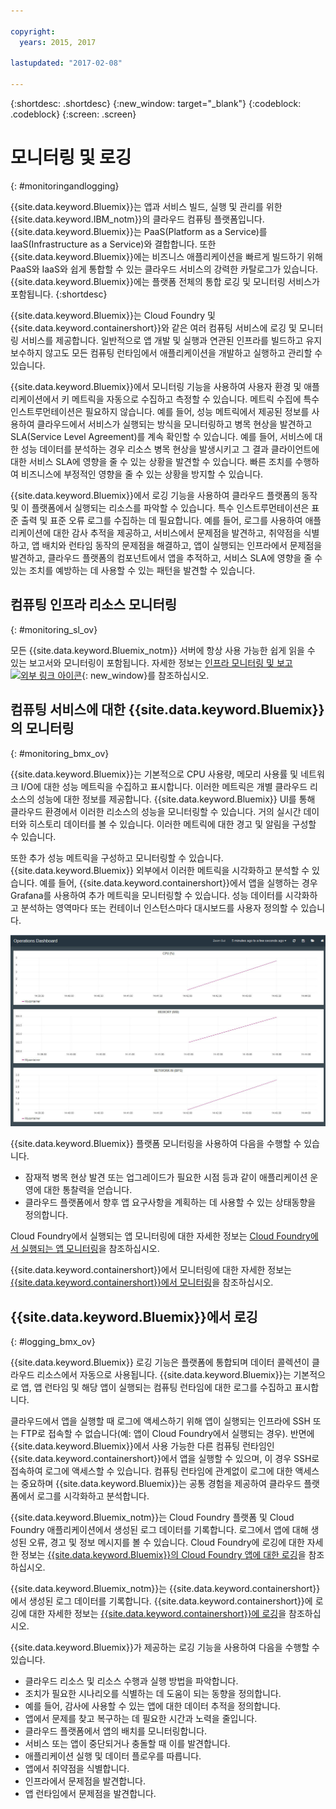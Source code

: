 ```yaml
---

copyright:
  years: 2015, 2017

lastupdated: "2017-02-08"

---
```



{:shortdesc: .shortdesc}
{:new_window: target="_blank"}
{:codeblock: .codeblock}
{:screen: .screen}

# 모니터링 및 로깅
{: #monitoringandlogging}

{{site.data.keyword.Bluemix}}는 앱과 서비스 빌드, 실행 및 관리를 위한 {{site.data.keyword.IBM_notm}}의 클라우드 컴퓨팅 플랫폼입니다. {{site.data.keyword.Bluemix}}는 PaaS(Platform as a Service)를 IaaS(Infrastructure as a Service)와 결합합니다. 또한 {{site.data.keyword.Bluemix}}에는 비즈니스 애플리케이션을 빠르게 빌드하기 위해 PaaS와 IaaS와 쉽게 통합할 수 있는 클라우드 서비스의 강력한 카탈로그가 있습니다. {{site.data.keyword.Bluemix}}에는 플랫폼 전체의 통합 로깅 및 모니터링 서비스가 포함됩니다.
{:shortdesc}

{{site.data.keyword.Bluemix}}는 Cloud Foundry 및 {{site.data.keyword.containershort}}와 같은 여러 컴퓨팅 서비스에 로깅 및 모니터링 서비스를 제공합니다. 일반적으로 앱 개발 및 실행과 연관된 인프라를 빌드하고 유지보수하지 않고도 모든 컴퓨팅 런타임에서 애플리케이션을 개발하고 실행하고 관리할 수 있습니다. 

{{site.data.keyword.Bluemix}}에서 모니터링 기능을 사용하여 사용자 환경 및 애플리케이션에서 키 메트릭을 자동으로 수집하고 측정할 수 있습니다. 메트릭 수집에 특수 인스트루먼테이션은 필요하지 않습니다. 예를 들어, 성능 메트릭에서 제공된 정보를 사용하여 클라우드에서 서비스가 실행되는 방식을 모니터링하고 병목 현상을 발견하고 SLA(Service Level Agreement)를 계속 확인할 수 있습니다. 예를 들어, 서비스에 대한 성능 데이터를 분석하는 경우 리소스 병목 현상을 발생시키고 그 결과 클라이언트에 대한 서비스 SLA에 영향을 줄 수 있는 상황을 발견할 수 있습니다. 빠른 조치를 수행하여 비즈니스에 부정적인 영향을 줄 수 있는 상황을 방지할 수 있습니다.  

{{site.data.keyword.Bluemix}}에서 로깅 기능을 사용하여 클라우드 플랫폼의 동작 및 이 플랫폼에서 실행되는 리소스를 파악할 수 있습니다. 특수 인스트루먼테이션은 표준 출력 및 표준 오류 로그를 수집하는 데 필요합니다. 예를 들어, 로그를 사용하여 애플리케이션에 대한 감사 추적을 제공하고, 서비스에서 문제점을 발견하고, 취약점을 식별하고, 앱 배치와 런타임 동작의 문제점을 해결하고, 앱이 실행되는 인프라에서 문제점을 발견하고, 클라우드 플랫폼의 컴포넌트에서 앱을 추적하고, 서비스 SLA에 영향을 줄 수 있는 조치를 예방하는 데 사용할 수 있는 패턴을 발견할 수 있습니다.

## 컴퓨팅 인프라 리소스 모니터링
{: #monitoring_sl_ov}

모든 {{site.data.keyword.Bluemix_notm}} 서버에 항상 사용 가능한 쉽게 읽을 수 있는 보고서와 모니터링이 포함됩니다. 자세한 정보는 [인프라 모니터링 및 보고 ![외부 링크 아이콘](../icons/launch-glyph.svg "외부 링크 아이콘")](https://www.ibm.com/cloud-computing/bluemix/infrastructure-monitoring){: new_window}를 참조하십시오.


## 컴퓨팅 서비스에 대한 {{site.data.keyword.Bluemix}}의 모니터링
{: #monitoring_bmx_ov}

{{site.data.keyword.Bluemix}}는 기본적으로 CPU 사용량, 메모리 사용률 및 네트워크 I/O에 대한 성능 메트릭을 수집하고 표시합니다. 이러한 메트릭은 개별 클라우드 리소스의 성능에 대한 정보를 제공합니다. {{site.data.keyword.Bluemix}} UI를 통해 클라우드 환경에서 이러한 리소스의 성능을 모니터링할 수 있습니다. 거의 실시간 데이터와 히스토리 데이터를 볼 수 있습니다. 이러한 메트릭에 대한 경고 및 알림을 구성할 수 있습니다.

또한 추가 성능 메트릭을 구성하고 모니터링할 수 있습니다. {{site.data.keyword.Bluemix}} 외부에서 이러한 메트릭을 시각화하고 분석할 수 있습니다. 예를 들어, {{site.data.keyword.containershort}}에서 앱을 실행하는 경우 Grafana를 사용하여 추가 메트릭을 모니터링할 수 있습니다. 성능 데이터를 시각화하고 분석하는 영역마다 또는 컨테이너 인스턴스마다 대시보드를 사용자 정의할 수 있습니다.

![{{site.data.keyword.Bluemix}}에서 실행 중인 컨테이너의 Grafana 모니터링 보기](images/monitoring_default_container_grafana_view.jpg)

{{site.data.keyword.Bluemix}} 플랫폼 모니터링을 사용하여 다음을 수행할 수 있습니다.

* 잠재적 병목 현상 발견 또는 업그레이드가 필요한 시점 등과 같이 애플리케이션 운영에 대한 통찰력을 얻습니다. 
* 클라우드 플랫폼에서 향후 앱 요구사항을 계획하는 데 사용할 수 있는 상태동향을 정의합니다.

Cloud Foundry에서 실행되는 앱 모니터링에 대한 자세한 정보는 [Cloud Foundry에서 실행되는 앱 모니터링](monitoring_cf_apps.html#monitoring_bluemix_apps)을 참조하십시오.

{{site.data.keyword.containershort}}에서 모니터링에 대한 자세한 정보는 [{{site.data.keyword.containershort}}에서 모니터링](/docs/containers/monitoringandlogging/container_ml_monitor.html#container_ml_monitor)을 참조하십시오.   

## {{site.data.keyword.Bluemix}}에서 로깅
{: #logging_bmx_ov}

{{site.data.keyword.Bluemix}} 로깅 기능은 플랫폼에 통합되며 데이터 콜렉션이 클라우드 리소스에서 자동으로 사용됩니다. {{site.data.keyword.Bluemix}}는 기본적으로 앱, 앱 런타임 및 해당 앱이 실행되는 컴퓨팅 런타임에 대한 로그를 수집하고 표시합니다.  

클라우드에서 앱을 실행할 때 로그에 액세스하기 위해 앱이 실행되는 인프라에 SSH 또는 FTP로 접속할 수 없습니다(예: 앱이 Cloud Foundry에서 실행되는 경우). 반면에 {{site.data.keyword.Bluemix}}에서 사용 가능한 다른 컴퓨팅 런타임인 {{site.data.keyword.containershort}}에서 앱을 실행할 수 있으며, 이 경우 SSH로 접속하여 로그에 액세스할 수 있습니다. 컴퓨팅 런타임에 관계없이 로그에 대한 액세스는 중요하며 {{site.data.keyword.Bluemix}}는 공통 경험을 제공하여 클라우드 플랫폼에서 로그를 시각화하고 분석합니다.

{{site.data.keyword.Bluemix_notm}}는 Cloud Foundry 플랫폼 및 Cloud Foundry 애플리케이션에서 생성된 로그 데이터를 기록합니다. 로그에서 앱에 대해 생성된 오류, 경고 및 정보 메시지를 볼 수 있습니다. Cloud Foundry에 로깅에 대한 자세한 정보는 [{{site.data.keyword.Bluemix}}의 Cloud Foundry 앱에 대한 로깅](logging_cf_apps.html#logging_bluemix_cf_apps)을 참조하십시오.

{{site.data.keyword.Bluemix_notm}}는 {{site.data.keyword.containershort}}에서 생성된 로그 데이터를 기록합니다. {{site.data.keyword.containershort}}에 로깅에 대한 자세한 정보는 [{{site.data.keyword.containershort}}에 로깅](/docs/containers/monitoringandlogging/container_ml_logs.html#container_ml_logs)을 참조하십시오.   


{{site.data.keyword.Bluemix}}가 제공하는 로깅 기능을 사용하여 다음을 수행할 수 있습니다.

* 클라우드 리소스 및 리소스 수행과 실행 방법을 파악합니다.
* 조치가 필요한 시나리오를 식별하는 데 도움이 되는 동향을 정의합니다.
* 예를 들어, 감사에 사용할 수 있는 앱에 대한 데이터 추적을 정의합니다.
* 앱에서 문제를 찾고 복구하는 데 필요한 시간과 노력을 줄입니다. 
* 클라우드 플랫폼에서 앱의 배치를 모니터링합니다.
* 서비스 또는 앱이 중단되거나 충돌할 때 이를 발견합니다.
* 애플리케이션 실행 및 데이터 플로우를 따릅니다.
* 앱에서 취약점을 식별합니다.
* 인프라에서 문제점을 발견합니다.
* 앱 런타임에서 문제점을 발견합니다.


